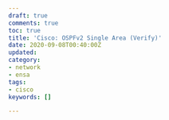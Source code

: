 ```yaml
---
draft: true
comments: true
toc: true
title: 'Cisco: OSPFv2 Single Area (Verify)'
date: 2020-09-08T00:40:00Z
updated: 
category:
- network
- ensa
tags:
- cisco
keywords: []

---
```

